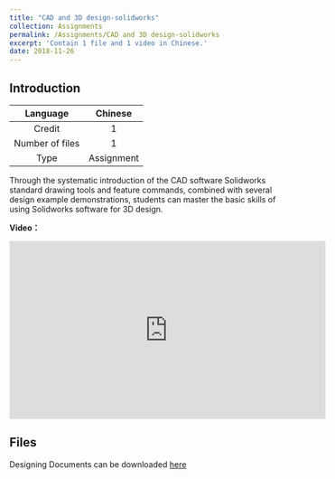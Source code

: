 ```yaml
---
title: "CAD and 3D design-solidworks"
collection: Assignments
permalink: /Assignments/CAD and 3D design-solidworks
excerpt: 'Contain 1 file and 1 video in Chinese.'
date: 2018-11-26
---
```


## Introduction

|    Language     |  Chinese   |
| :-------------: | :--------: |
|     Credit      |     1      |
| Number of files |     1      |
|      Type       | Assignment |

Through the systematic introduction of the CAD software Solidworks standard drawing tools and feature commands, combined with several design example demonstrations, students can master the basic skills of using Solidworks software for 3D design.

**Video：**
<iframe width="560" height="315" src="https://www.youtube.com/embed/MCbdPn2Xo3s" frameborder="0" allow="accelerometer; autoplay; encrypted-media; gyroscope; picture-in-picture" allowfullscreen></iframe>


## Files

Designing Documents can be downloaded <a href="http://Li-jinjie.github.io/files/CAD and 3D design-solidworks/file.rar" target="_blank">here</a>


